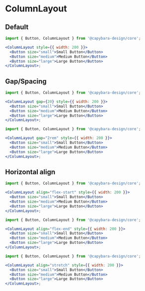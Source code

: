 # ColumnLayout

## Default

```jsx filename="Default"
import { Button, ColumnLayout } from '@capybara-design/core';

<ColumnLayout style={{ width: 200 }}>
  <Button size="small">Small Button</Button>
  <Button size="medium">Medium Button</Button>
  <Button size="large">Large Button</Button>
</ColumnLayout>;
```

## Gap/Spacing

```jsx filename="Gap in pixels"
import { Button, ColumnLayout } from '@capybara-design/core';

<ColumnLayout gap={20} style={{ width: 200 }}>
  <Button size="small">Small Button</Button>
  <Button size="medium">Medium Button</Button>
  <Button size="large">Large Button</Button>
</ColumnLayout>;
```

```jsx filename="Gap in other units"
import { Button, ColumnLayout } from '@capybara-design/core';

<ColumnLayout gap="2rem" style={{ width: 200 }}>
  <Button size="small">Small Button</Button>
  <Button size="medium">Medium Button</Button>
  <Button size="large">Large Button</Button>
</ColumnLayout>;
```

## Horizontal align

```jsx filename="Horizontal align left/start"
import { Button, ColumnLayout } from '@capybara-design/core';

<ColumnLayout align="flex-start" style={{ width: 200 }}>
  <Button size="small">Small Button</Button>
  <Button size="medium">Medium Button</Button>
  <Button size="large">Large Button</Button>
</ColumnLayout>;
```

```jsx filename="Horizontal align right/end"
import { Button, ColumnLayout } from '@capybara-design/core';

<ColumnLayout align="flex-end" style={{ width: 200 }}>
  <Button size="small">Small Button</Button>
  <Button size="medium">Medium Button</Button>
  <Button size="large">Large Button</Button>
</ColumnLayout>;
```

```jsx filename="Horizontal stretch"
import { Button, ColumnLayout } from '@capybara-design/core';

<ColumnLayout align="stretch" style={{ width: 200 }}>
  <Button size="small">Small Button</Button>
  <Button size="medium">Medium Button</Button>
  <Button size="large">Large Button</Button>
</ColumnLayout>;
```
